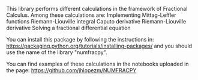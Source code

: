 This library performs different calculations in the framework of Fractional Calculus. Among these calculations are:
Implementing Mittag-Leffler functions
Riemann-Liouville integral
Caputo derivative
Riemann-Liouville derivative
Solving a fractional differential equation

You can install this package by following the instructions in:
https://packaging.python.org/tutorials/installing-packages/
and you should use the name of the library "numfracpy".

You can find examples of these calculations in the notebooks uploaded in the page:
https://github.com/jhlopezm/NUMFRACPY



